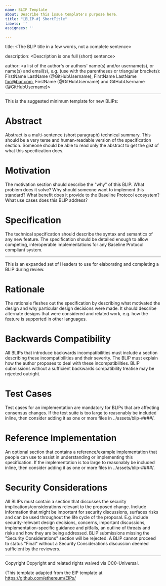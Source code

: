 ```yaml
---
name: BLIP Template
about: Describe this issue template's purpose here.
title: "[BLIP-#] ShortTitle"
labels: ''
assignees: ''

---
```


title: <The BLIP title in a few words, not a complete sentence>

description: <Description is one full (short) sentence>

author: <a list of the author's or authors' name(s) and/or username(s), or name(s) and email(s), e.g. (use with the parentheses or triangular brackets): FirstName LastName (@GitHubUsername), FirstName LastName <foo@bar.com>, FirstName (@GitHubUsername) and GitHubUsername (@GitHubUsername)>

---
This is the suggested minimum template for new BLIPs:

# Abstract
Abstract is a multi-sentence (short paragraph) technical summary. This should be a very terse and human-readable version of the specification section. Someone should be able to read only the abstract to get the gist of what this specification does.

# Motivation
The motivation section should describe the "why" of this BLIP. What problem does it solve? Why should someone want to implement this standard? What benefit does it provide to the Baseline Protocol ecosystem? What use cases does this BLIP address?

# Specification
The technical specification should describe the syntax and semantics of any new feature. The specification should be detailed enough to allow competing, interoperable implementations for any Baseline Protocol compliant system.

---
This is an expanded set of Headers to use for elaborating and completing a BLIP during review.

# Rationale
The rationale fleshes out the specification by describing what motivated the design and why particular design decisions were made. It should describe alternate designs that were considered and related work, e.g. how the feature is supported in other languages.

# Backwards Compatibility
All BLIPs that introduce backwards incompatibilities must include a section describing these incompatibilities and their severity. The BLIP must explain how the author proposes to deal with these incompatibilities. BLIP submissions without a sufficient backwards compatibility treatise may be rejected outright.

# Test Cases
Test cases for an implementation are mandatory for BLIPs that are affecting consensus changes. If the test suite is too large to reasonably be included inline, then consider adding it as one or more files in ../assets/blip-####/.

# Reference Implementation
An optional section that contains a reference/example implementation that people can use to assist in understanding or implementing this specification. If the implementation is too large to reasonably be included inline, then consider adding it as one or more files in ../assets/blip-####/.

# Security Considerations
All BLIPs must contain a section that discusses the security implications/considerations relevant to the proposed change. Include information that might be important for security discussions, surfaces risks and can be used throughout the life cycle of the proposal. E.g. include security-relevant design decisions, concerns, important discussions, implementation-specific guidance and pitfalls, an outline of threats and risks and how they are being addressed. BLIP submissions missing the "Security Considerations" section will be rejected. A BLIP cannot proceed to status "Final" without a Security Considerations discussion deemed sufficient by the reviewers.

---
Copyright
Copyright and related rights waived via CC0-Universal.

(This template adapted from the EIP template at https://github.com/ethereum/EIPs/
